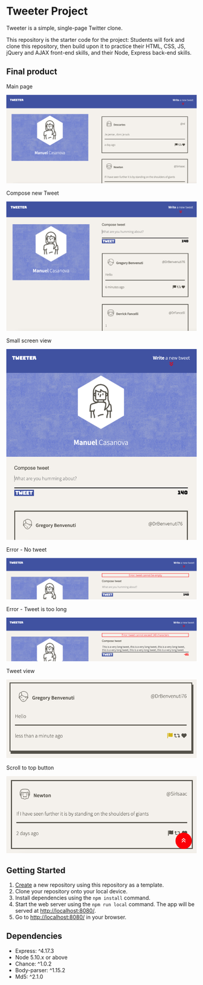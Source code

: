 # Tweeter Project

Tweeter is a simple, single-page Twitter clone.

This repository is the starter code for the project: Students will fork and clone this repository, then build upon it to practice their HTML, CSS, JS, jQuery and AJAX front-end skills, and their Node, Express back-end skills.

## Final product

Main page

![Main page](https://github.com/manuelcasanova/tweeter2/blob/master/docs/mainPageScreenView.png?raw=true)

Compose new Tweet

![Compose new Tweet](https://github.com/manuelcasanova/tweeter2/blob/master/docs/mainPageComposeTweetScreenView.png?raw=true)

Small screen view

![Small screen view](https://github.com/manuelcasanova/tweeter2/blob/master/docs/mainPageSmallScreenView.png?raw=true)

Error - No tweet

![Error - No tweet](https://github.com/manuelcasanova/tweeter2/blob/master/docs/noTweetError.png?raw=true)

Error - Tweet is too long

![Error - Tweet is too long](https://github.com/manuelcasanova/tweeter2/blob/master/docs/tooLongTweetError.png?raw=true)

Tweet view

![Tweet view](https://github.com/manuelcasanova/tweeter2/blob/master/docs/tweetView.png?raw=true)

Scroll to top button

![Scroll to top button](https://github.com/manuelcasanova/tweeter2/blob/master/docs/scrollToTopButton.png?raw=true)

## Getting Started

1. [Create](https://docs.github.com/en/repositories/creating-and-managing-repositories/creating-a-repository-from-a-template) a new repository using this repository as a template.
2. Clone your repository onto your local device.
3. Install dependencies using the `npm install` command.
3. Start the web server using the `npm run local` command. The app will be served at <http://localhost:8080/>.
4. Go to <http://localhost:8080/> in your browser.

## Dependencies

- Express: ^4.17.3
- Node 5.10.x or above
- Chance: ^1.0.2
- Body-parser: ^1.15.2 
- Md5: ^2.1.0